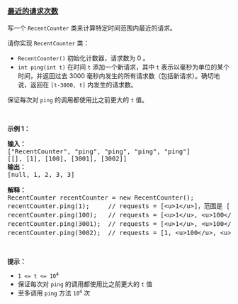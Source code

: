 ### [最近的请求次数](https://leetcode-cn.com/problems/number-of-recent-calls)

<p>写一个&nbsp;<code>RecentCounter</code>&nbsp;类来计算特定时间范围内最近的请求。</p>

<p>请你实现 <code>RecentCounter</code> 类：</p>

<ul>
	<li><code>RecentCounter()</code> 初始化计数器，请求数为 0 。</li>
	<li><code>int ping(int t)</code> 在时间 <code>t</code> 添加一个新请求，其中 <code>t</code> 表示以毫秒为单位的某个时间，并返回过去 3000 毫秒内发生的所有请求数（包括新请求）。确切地说，返回在 <code>[t-3000, t]</code> 内发生的请求数。</li>
</ul>

<p>保证每次对 <code>ping</code> 的调用都使用比之前更大的 <code>t</code> 值。</p>

<p>&nbsp;</p>

<p><strong>示例 1：</strong></p>

<pre><strong>输入：</strong>
[&quot;RecentCounter&quot;, &quot;ping&quot;, &quot;ping&quot;, &quot;ping&quot;, &quot;ping&quot;]
[[], [1], [100], [3001], [3002]]
<strong>输出：</strong>
[null, 1, 2, 3, 3]

<strong>解释：</strong>
RecentCounter recentCounter = new RecentCounter();
recentCounter.ping(1);     // requests = [&lt;u&gt;1&lt;/u&gt;]，范围是 [-2999,1]，返回 1
recentCounter.ping(100);   // requests = [&lt;u&gt;1&lt;/u&gt;, &lt;u&gt;100&lt;/u&gt;]，范围是 [-2900,100]，返回 2
recentCounter.ping(3001);  // requests = [&lt;u&gt;1&lt;/u&gt;, &lt;u&gt;100&lt;/u&gt;, &lt;u&gt;3001&lt;/u&gt;]，范围是 [1,3001]，返回 3
recentCounter.ping(3002);  // requests = [1, &lt;u&gt;100&lt;/u&gt;, &lt;u&gt;3001&lt;/u&gt;, &lt;u&gt;3002&lt;/u&gt;]，范围是 [2,3002]，返回 3
</pre>

<p>&nbsp;</p>

<p><strong>提示：</strong></p>

<ul>
	<li><code>1 &lt;= t &lt;= 10<sup>4</sup></code></li>
	<li>保证每次对 <code>ping</code> 的调用都使用比之前更大的 <code>t</code> 值</li>
	<li>至多调用 <code>ping</code> 方法 <code>10<sup>4</sup></code> 次</li>
</ul>
